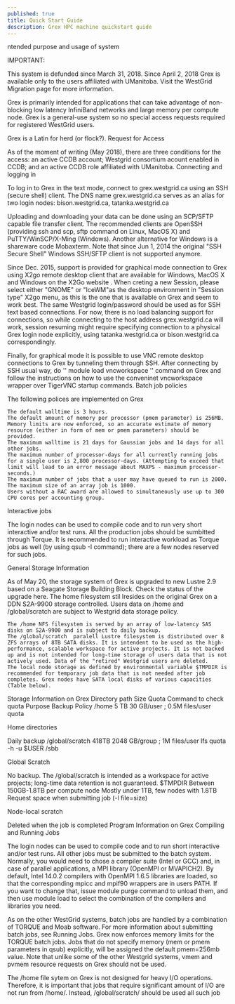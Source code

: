 ```yaml
---
published: true
title: Quick Start Guide
description: Grex HPC machine quickstart guide
---
```

ntended purpose and usage of system

IMPORTANT: 

This system is defunded since March 31, 2018. Since April 2, 2018 Grex is available only to the users affiliated with UManitoba. Visit the WestGrid Migration page for more information.

Grex is primarily intended for applications that can take advantage of non-blocking low latency InfiniBand networks and large memory per compute node. Grex is a general-use system so no special access requests required for registered WestGrid users.

Grex is a Latin for herd (or flock?).
Request for Access

As of the moment of writing (May 2018), there are three conditions for the access: an active CCDB account; Westgrid consortium acount enabled in CCDB; and an active CCDB role affiliated with UManitoba.
Connecting and logging in

To log in to Grex in the text mode, connect to grex.westgrid.ca using an SSH (secure shell) client. The DNS name grex.westgrid.ca serves as an alias for two login nodes: bison.westgrid.ca, tatanka.westgrid.ca

Uploading and downloading your data can be done using an SCP/SFTP capable file transfer client. The recommended clients are OpenSSH (providing ssh and scp, sftp command on Linux, MacOS X) and PuTTY/WinSCP/X-Ming (Windows). Another alternative for Windows is a shareware code Mobaxterm. Note that since Jun 1, 2014 the original "SSH Secure Shell" Windows SSH/SFTP client is not supported anymore.

Since Dec. 2015, support is provided for graphical mode connection to Grex using X2go remote desktop client that are available for Windows, MacOS X and Windows on the X2Go website . When creting a new Session, please select either "GNOME" or "IceWM"as the desktop environment in "Session type" X2go menu, as this is the one that is available on Grex and seem to work best. The same Westgrid login/password should be used as for SSH text based connections. For now, there is no load balancing support for connections, so while connecting to the host address  grex.westgrid.ca  will work, session resuming might require specifying connection to a physical Grex login node explicitly, using  tatanka.westgrid.ca  or  bison.westgrid.ca correspondingly.

Finally, for graphical mode it is possible to use VNC remote desktop connections to Grex by tunneling them through SSH. After connecting by SSH usual way, do '' module load vncworkspace  '' command on Grex and follow the instructions on how to use the conveninet vncworkspace wrapper over TigerVNC startup commands.
Batch job policies

The following polices are implemented on Grex

    The default walltime is 3 hours.
    The default amount of memory per processor (pmem parameter) is 256MB. Memory limits are now enforced, so an accurate estimate of memory resource (either in form of mem or pmem parameters) should be provided.
    The maximum walltime is 21 days for Gaussian jobs and 14 days for all other jobs.
    The maximum number of processor-days for all currently running jobs for a single user is 2,800 processor-days. (Attempting to exceed that limit will lead to an error message about MAXPS - maximum processor-seconds.)
    The maximum number of jobs that a user may have queued to run is 2000. The maximum size of an array job is 1000.
    Users without a RAC award are allowed to simultaneously use up to 300 CPU cores per accounting group.

Interactive jobs

The login nodes can be used to compile code and to run very short interactive and/or test runs. All the production jobs should be sumbitted through Torque. It is recommended to run interactive workload as Torque jobs as well (by using qsub -I command); there are a few nodes reserved for such jobs.

 
General Storage Information

As of May 20, the  storage system of Grex is upgraded to new Lustre 2.9 based on a Seagate Storage Building Block.  Check the status of the upgrade here. The home filesystem stil lresides on  the original Grex on a DDN S2A-9900 storage controlled. Users data on /home and /global/scratch are subject to Westgrid data storage policy. 

    The /home NFS filesystem is served by an array of low-latency SAS disks on S2A-9900 and is subject to daily backup. 
    The /global/scratch  paralell Lustre filesystem is distributed over 8 ZFS arrays of 8TB SATA disks. It is intendent to be used as the high-performance, scalable workspace for active projects. It is not backed up and is not intended for long-time storage of users data that is not actively used. Data of the "retired" Westgrid users are deleted.
    The local node storage as defined by environmental variable $TMPDIR is recommended for temporary job data that is not needed after job completes. Grex nodes have SATA local disks of various capacities (Table below).

Storage Information on Grex
Directory path 	Size 	Quota 	Command to check quota 	Purpose 	Backup Policy
/home 	5 TB 	30 GB/user ; 0.5M files/user 	quota 	

Home directories
	

Daily backup
/global/scratch 	418TB 	2048 GB/group ; 1M files/user 	lfs quota -h -u $USER /sbb 	

Global Scratch
	

No backup. The /global/scratch is intended as a workspace for active projects; long-time data retention is not guaranteed.
$TMPDIR 	Between 150GB-1.8TB per compute node 	Mostly under 1TB, few nodes with 1.8TB 	Request space when submitting job (-l file=size) 	

Node-local scratch
	

Deleted when the job is completed
Program Information on Grex
Compiling and Running Jobs

The login nodes can be used to compile code and to run short interactive and/or test runs. All other jobs must be submitted to the batch system. Normally, you would need to chose a compiler suite (Intel or GCC) and, in case of parallel applications, a MPI library (OpenMPI or MVAPICH2). By default, Intel 14.0.2 compilers with OpenMPI 1.6.5 libraries are loaded, so that the corresponding mpicc and mpif90 wrappers are in users PATH. If you want to change that, issue module purge command to unload them, and then use module load to select the combination of the compilers and libraries you need.

As on the other WestGrid systems, batch jobs are handled by a combination of TORQUE and Moab software. For more information about submitting batch jobs, see Running Jobs. Grex now enforces memory limits for the TORQUE batch jobs. Jobs that do not specify memory (mem or pmem parameters in qsub) explicitly, will be assigned the default pmem=256mb value. Note that unlike some of the other Westgrid systems, vmem and pvmem resource requests on Grex should not be used.

The /home file sytem on Grex is not designed for heavy I/O operations. Therefore, it is important that jobs that require significant amount of I/O are not run from /home/<username>. Instead, /global/scratch/<username> should be used all such job
